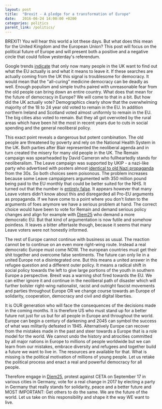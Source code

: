 ```yaml
---
layout: post
title:  "Brexit - A pledge for a transformation of Europe"
date:   2016-06-24 14:00:00 +0200
categories: politics
parent_link: /politics/
---
```


BREXIT! You will hear this world a lot these days. But what does this mean
for the United Kingdom and the European Union? This post will focus on the
political future of Europe and will present both a positive and a negative
circle that could follow yesterday's referendum.

Google trends [indicate](https://twitter.com/GoogleTrends/status/746303118820937728) 
that only now many people in the UK want to find out what the EU actually is
and what it means to leave it. If these searches are actually coming from the UK
this signal is troublesome for democracy. It would mean that the "all-curing"
medicine democracy can be deadly as well. Enough populism and simple truths
paired with unreasonable fear from the old people can bring down an entire country.
What does that mean for the future of democracy in Europe? We will come to that
in a bit.
But how did the UK actually vote? Demographics clearly show that the overwhelming 
majority of the 18 to 24 year
old voted to remain in the EU. In addition northern Ireland and Scotland voted
almost uniformly to remain in the EU. The big cities also voted to remain.
But they all got overvoted by the rural areas which have been hit the most
in recent years due to cuts in social spending and the general neoliberal
policy.

This exact point reveals a dangerous but potent combination. The old people
are threatened by poverty and rely on the National Health System in the UK.
Both parties after Blair represented the neoliberal agenda and in turn created
the misery for many old people in the UK. The Remain campaign was spearheaded
by David Cameron who fullheartedly stands for neoliberalism. The Leave campaign
was supported by UKIP - a nazi-like party who advertised with posters almost
[identical to old Nazi propaganda](https://twitter.com/zcbeaton/status/743397112923230212/photo/1) 
from the 30s. So both choices seem poisonous. The problem increases because
some Leave campaigners argumented with 350 million pound being paid to the EU
monthly that could be better suited for the NHS. It turned out that the
number is [entirely false](https://www.youtube.com/watch?v=iAgKHSNqxa8).
It appears however that many Leave voters didn't know about this and disregarded
all Pro-EU arguments as propaganda. If we have come to a point where you don't
listen to the arguments of foes anymore we have a serious problem at hand.
The correct choice would have been to vote for Remain and demand serious
policy changes and align for example with [Diem25](https://diem25.org/) who demand a more democratic
EU. But that kind of argumentation is now futile and somehow pointless. It leaves
a bitter aftertaste though, because it seems that many Leave voters were not
honestly informed.

The rest of Europe cannot continue with business as usual. The reaction cannot
be to continue on an even more right-wing route. Instead a real democratic
Europe must come NOW. The european countries must get their shit together
and overcome false sentiments. The future can only lie in a united Europe
not a disintegrated one. But this means a united answer in the refugee
question and a different outer policy. It means a radical shift in social policy
towards the left to give large portions of the youth in southern Europe
a perspective. Brexit was a warning shot fired towards the EU. We can either
ignore it and continue in the neoliberal path of disaster which will further
bolster right-wing nationalist, racist and outright fascist movements and parties
throughout Europe OR we change course towards an Europe of solidarity, cooperation,
democracy and civil and digital liberties.

It is OUR generation who will face the consequences of the decisions made in the
coming months. It is therefore US who must stand up for a better future not just
for us but for all people in Europe and throughout the world. Europe can begin
a century of darkening and 2045 can symbol the success of what was militarily
defeated in 1945. Alternatively Europe can recover from the mistakes made in the
past and steer towards a Europe that is a role model for the world. We cannot
undo the history and atrocities committed by all major nations in Europe to
millions of people worldwide but we can learn from our mistakes, embrace diversity
and refugees and together build a future we want to live in. The resources are
available for that. What is missing is the political motivation of millions
of young people. Let us retake the political process and enact a real
and powerful democracy for all people.

Therefore engage in [Diem25](https://diem25.org/), protest against CETA
on September 17 in various cities in Germany, vote for a real change in 2017
by electing a party in Germany that really stands for solidarity, peace
and a better future and MOST IMPORTANT: Get others to do the same. We
are the future of the world. Let us take on this responsibility and shape it
the way WE want to live.


